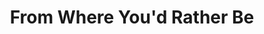 ---
title: From Where You'd Rather Be
slug: from-where-youd-rather-be
artist: Taylor Steele
vimeo: 14990295
position: 181
---